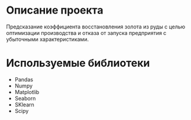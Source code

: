 # Описание проекта

Предсказание коэффициента восстановления золота из руды с целью оптимизации производства и отказа от запуска предприятия с убыточными характеристиками.

# Используемые библиотеки

* Pandas
* Numpy
* Matplotlib
* Seaborn
* SKlearn
* Scipy
